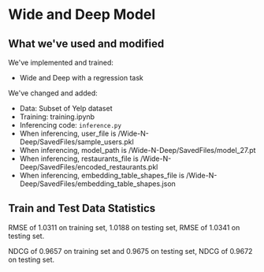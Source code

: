 #	Wide and Deep Model

## What we've used and modified
We've implemented and trained: 
- Wide and Deep with a regression task

We've changed and added:
- Data: Subset of Yelp dataset
- Training: training.ipynb
- Inferencing code: `inference.py`
- When inferencing, user_file is /Wide-N-Deep/SavedFiles/sample_users.pkl
- When inferencing, model_path is /Wide-N-Deep/SavedFiles/model_27.pt
- When inferencing, restaurants_file is /Wide-N-Deep/SavedFiles/encoded_restaurants.pkl
- When inferencing, embedding_table_shapes_file is /Wide-N-Deep/SavedFiles/embedding_table_shapes.json


## Train and Test Data Statistics

RMSE of 1.0311 on training set, 1.0188 on testing set, RMSE of 1.0341 on testing set. 

NDCG of 0.9657 on training set and 0.9675 on testing set, NDCG of 0.9672 on testing set. 
